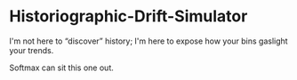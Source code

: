 # Historiographic-Drift-Simulator

I'm not here to “discover” history; I'm here to expose how your bins gaslight your trends.

Softmax can sit this one out. 
